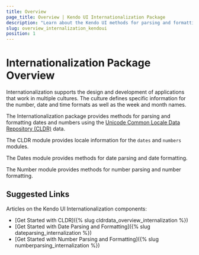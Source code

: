 ```yaml
---
title: Overview
page_title: Overview | Kendo UI Internationalization Package
description: "Learn about the Kendo UI methods for parsing and formatting dates and numbers which are delivered by the Internationalization package."
slug: overview_internalization_kendoui
position: 1
---
```


# Internationalization Package Overview

Internationalization supports the design and development of applications that work in multiple cultures. The culture defines specific information for the number, date and time formats as well as the week and month names.

The Internationalization package provides methods for parsing and formatting dates and numbers using the [Unicode Common Locale Data Repository (CLDR)](http://cldr.unicode.org/) data.

The CLDR module provides locale information for the `dates` and `numbers` modules.    

The Dates module provides methods for date parsing and date formatting.

The Number module provides methods for number parsing and number formatting.

## Suggested Links

Articles on the Kendo UI Internationalization components:

* [Get Started with CLDR]({% slug cldrdata_overview_internalization %})
* [Get Started with Date Parsing and Formatting]({% slug dateparsing_internalization %})
* [Get Started with Number Parsing and Formatting]({% slug numberparsing_internalization %})
